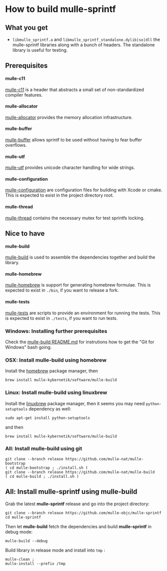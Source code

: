 # How to build mulle-sprintf


## What you get

* `libmulle_sprintf.a` and `libmulle_sprintf_standalone.dylib|so|dll` the
mulle-sprintf libraries along with a bunch of headers. The standalone
library is useful for testing.



## Prerequisites

#### mulle-c11

[mulle-c11](//github.com/mulle-nat/mulle-c11/) is a header
that abstracts a small set of non-standardized compiler features.


#### mulle-allocator

[mulle-allocator](//github.com/mulle-nat/mulle-allocator/) provides the
memory allocation infrastructure.


#### mulle-buffer

[mulle-buffer](//github.com/mulle-nat/mulle-buffer/) allows sprintf to be used
without having to fear buffer overflows.


#### mulle-utf

[mulle-utf](//github.com/mulle-nat/mulle-utf/) provides unicode character
handling for wide strings.


#### mulle-configuration

[mulle-configuration](//github.com/mulle-nat/mulle-configuration/)
are configuration files for building with Xcode or cmake. This is expected to
exist in the project directory root.


#### mulle-thread

[mulle-thread](//github.com/mulle-nat/mulle-thread/) contains
the necessary mutex for test sprintfs locking.



## Nice to have

#### mulle-build

[mulle-build](//github.com/mulle-nat/mulle-build) is used
to assemble the dependencies together and build the library.


#### mulle-homebrew

[mulle-homebrew](//github.com/mulle-nat/mulle-homebrew/) is
support for generating homebrew formulae. This is expected to
exist in `./bin`, if you want to release a fork.

#### mulle-tests

[mulle-tests](//github.com/mulle-nat/mulle-tests/) are
scripts to provide an environment for running the tests. This is expected to
exist in `./tests`, if you want to run tests.


### Windows: Installing further prerequisites

Check the [mulle-build README.md](//github.com/mulle-nat/mulle-build/README.md)
for instrutions how to get the "Git for Windows" bash going.


### OSX: Install mulle-build using homebrew

Install the [homebrew](//brew.sh/) package manager, then

```
brew install mulle-kybernetik/software/mulle-build
```

### Linux: Install mulle-build using linuxbrew

Install the [linuxbrew](//linuxbrew.sh/) package manager, then it seems you
may need `python-setuptools` dependency as well:

```
sudo apt-get install python-setuptools
```

and then

```
brew install mulle-kybernetik/software/mulle-build
```

### All: Install mulle-build using git

```
git clone --branch release https://github.com/mulle-nat/mulle-bootstrap
( cd mulle-bootstrap ; ./install.sh )
git clone --branch release https://github.com/mulle-nat/mulle-build
( cd mulle-build ; ./install.sh )
```

## All: Install mulle-sprintf using mulle-build


Grab the latest **mulle-sprintf** release and go into the project directory:

```
git clone --branch release https://github.com/mulle-objc/mulle-sprintf
cd mulle-sprintf
```

Then let **mulle-build** fetch the dependencies and build **mulle-sprintf** in
debug mode:

```
mulle-build --debug
```

Build library in release mode and install into `tmp` :

```
mulle-clean ;
mulle-install --prefix /tmp
```
